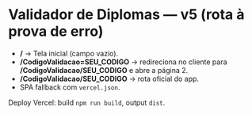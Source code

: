 # Validador de Diplomas — v5 (rota à prova de erro)
- **/**  → Tela inicial (campo vazio).
- **/CodigoValidacao=SEU_CODIGO** → redireciona no cliente para **/CodigoValidacao/SEU_CODIGO** e abre a página 2.
- **/CodigoValidacao/SEU_CODIGO** → rota oficial do app.
- SPA fallback com `vercel.json`.

Deploy Vercel: build `npm run build`, output `dist`.
